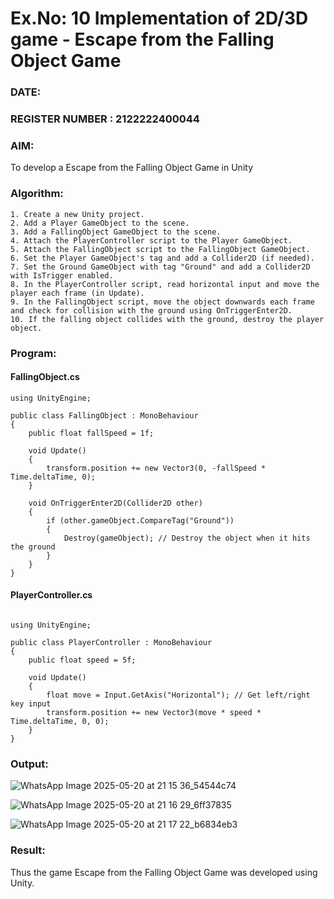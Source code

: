 # Ex.No: 10  Implementation of 2D/3D game - Escape from the Falling Object Game
### DATE:                                                                            
### REGISTER NUMBER : 2122222400044
### AIM: 
To develop a Escape from the Falling Object Game in Unity 
### Algorithm:
```
1. Create a new Unity project.
2. Add a Player GameObject to the scene.
3. Add a FallingObject GameObject to the scene.
4. Attach the PlayerController script to the Player GameObject.
5. Attach the FallingObject script to the FallingObject GameObject.
6. Set the Player GameObject's tag and add a Collider2D (if needed).
7. Set the Ground GameObject with tag "Ground" and add a Collider2D with IsTrigger enabled.
8. In the PlayerController script, read horizontal input and move the player each frame (in Update).
9. In the FallingObject script, move the object downwards each frame and check for collision with the ground using OnTriggerEnter2D.
10. If the falling object collides with the ground, destroy the player object.
```
### Program:
#### FallingObject.cs
```
using UnityEngine;

public class FallingObject : MonoBehaviour
{
    public float fallSpeed = 1f;

    void Update()
    {
        transform.position += new Vector3(0, -fallSpeed * Time.deltaTime, 0);
    }

    void OnTriggerEnter2D(Collider2D other)
    {
        if (other.gameObject.CompareTag("Ground"))
        {
            Destroy(gameObject); // Destroy the object when it hits the ground
        }
    }
}

```
#### PlayerController.cs
```

using UnityEngine;

public class PlayerController : MonoBehaviour
{
    public float speed = 5f;

    void Update()
    {
        float move = Input.GetAxis("Horizontal"); // Get left/right key input
        transform.position += new Vector3(move * speed * Time.deltaTime, 0, 0);
    }
}

```

### Output:
![WhatsApp Image 2025-05-20 at 21 15 36_54544c74](https://github.com/user-attachments/assets/f0ae77b1-f643-41ef-a604-3b00b31f9b10)

![WhatsApp Image 2025-05-20 at 21 16 29_6ff37835](https://github.com/user-attachments/assets/6213cc1e-28f4-49bf-a996-a848118888ce)

![WhatsApp Image 2025-05-20 at 21 17 22_b6834eb3](https://github.com/user-attachments/assets/1495f1f2-34bd-4138-9d7a-fbe287956aea)



### Result:
Thus the game Escape from the Falling Object Game was developed using Unity.
